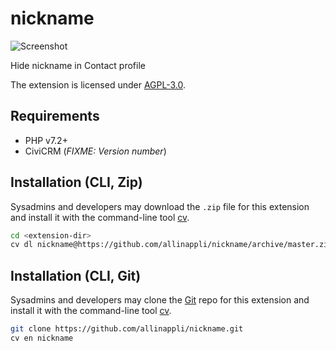 # nickname

![Screenshot](/images/screenshot.png)

Hide nickname in Contact profile

The extension is licensed under [AGPL-3.0](LICENSE.txt).

## Requirements

* PHP v7.2+
* CiviCRM (*FIXME: Version number*)


## Installation (CLI, Zip)

Sysadmins and developers may download the `.zip` file for this extension and
install it with the command-line tool [cv](https://github.com/civicrm/cv).

```bash
cd <extension-dir>
cv dl nickname@https://github.com/allinappli/nickname/archive/master.zip
```

## Installation (CLI, Git)

Sysadmins and developers may clone the [Git](https://en.wikipedia.org/wiki/Git) repo for this extension and
install it with the command-line tool [cv](https://github.com/civicrm/cv).

```bash
git clone https://github.com/allinappli/nickname.git
cv en nickname
```
